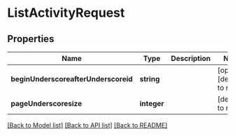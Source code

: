 # ListActivityRequest

## Properties
Name | Type | Description | Notes
------------ | ------------- | ------------- | -------------
**beginUnderscoreafterUnderscoreid** | **string** |  | [optional] [default to null]
**pageUnderscoresize** | **integer** |  | [default to null]

[[Back to Model list]](../README.md#documentation-for-models) [[Back to API list]](../README.md#documentation-for-api-endpoints) [[Back to README]](../README.md)


